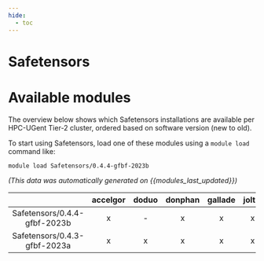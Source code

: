 ```yaml
---
hide:
  - toc
---
```


Safetensors
===========

# Available modules


The overview below shows which Safetensors installations are available per HPC-UGent Tier-2 cluster, ordered based on software version (new to old).

To start using Safetensors, load one of these modules using a `module load` command like:

```shell
module load Safetensors/0.4.4-gfbf-2023b
```

*(This data was automatically generated on {{modules_last_updated}})*  

| |accelgor|doduo|donphan|gallade|joltik|shinx|
| :---: | :---: | :---: | :---: | :---: | :---: | :---: |
|Safetensors/0.4.4-gfbf-2023b|x|-|x|x|x|x|
|Safetensors/0.4.3-gfbf-2023a|x|x|x|x|x|x|
